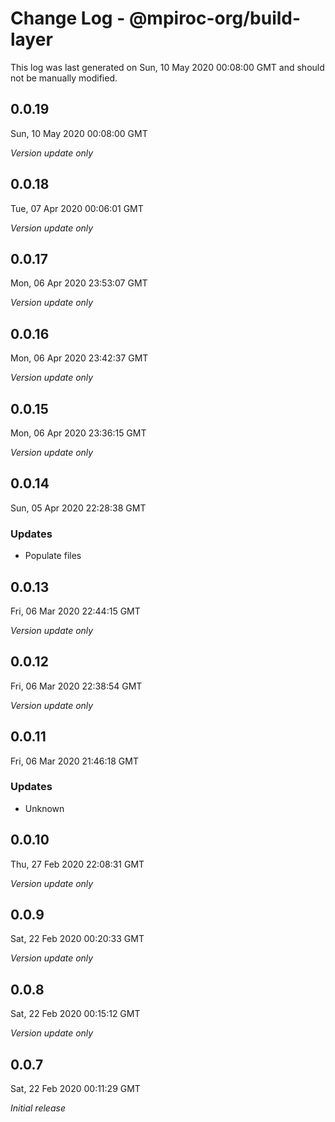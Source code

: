 # Change Log - @mpiroc-org/build-layer

This log was last generated on Sun, 10 May 2020 00:08:00 GMT and should not be manually modified.

## 0.0.19
Sun, 10 May 2020 00:08:00 GMT

*Version update only*

## 0.0.18
Tue, 07 Apr 2020 00:06:01 GMT

*Version update only*

## 0.0.17
Mon, 06 Apr 2020 23:53:07 GMT

*Version update only*

## 0.0.16
Mon, 06 Apr 2020 23:42:37 GMT

*Version update only*

## 0.0.15
Mon, 06 Apr 2020 23:36:15 GMT

*Version update only*

## 0.0.14
Sun, 05 Apr 2020 22:28:38 GMT

### Updates

- Populate files

## 0.0.13
Fri, 06 Mar 2020 22:44:15 GMT

*Version update only*

## 0.0.12
Fri, 06 Mar 2020 22:38:54 GMT

*Version update only*

## 0.0.11
Fri, 06 Mar 2020 21:46:18 GMT

### Updates

- Unknown

## 0.0.10
Thu, 27 Feb 2020 22:08:31 GMT

*Version update only*

## 0.0.9
Sat, 22 Feb 2020 00:20:33 GMT

*Version update only*

## 0.0.8
Sat, 22 Feb 2020 00:15:12 GMT

*Version update only*

## 0.0.7
Sat, 22 Feb 2020 00:11:29 GMT

*Initial release*

